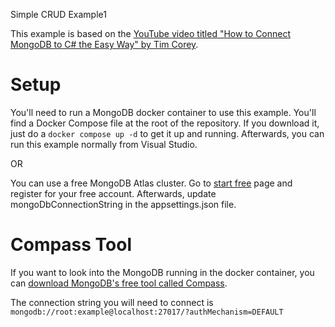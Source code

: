 Simple CRUD Example1

This example is based on the [YouTube video titled "How to Connect MongoDB to C# the Easy Way" by Tim Corey](https://www.youtube.com/watch?v=exXavNOqaVo).

# Setup
You'll need to run a MongoDB docker container to use this example.  You'll find a Docker Compose file at the root of the repository.  If you download it, just do a ```docker compose up -d``` to get it up and running.  Afterwards, you can run this example normally from Visual Studio.

OR

You can use a free MongoDB Atlas cluster.  Go to [start free](https://www.mongodb.com/cloud/atlas/register) page and register for your free account.  Afterwards, update mongoDbConnectionString in the appsettings.json file.


# Compass Tool
If you want to look into the MongoDB running in the docker container, you can [download MongoDB's free tool called Compass](https://www.mongodb.com/try/download/compass).  

The connection string you will need to connect is ```mongodb://root:example@localhost:27017/?authMechanism=DEFAULT```




